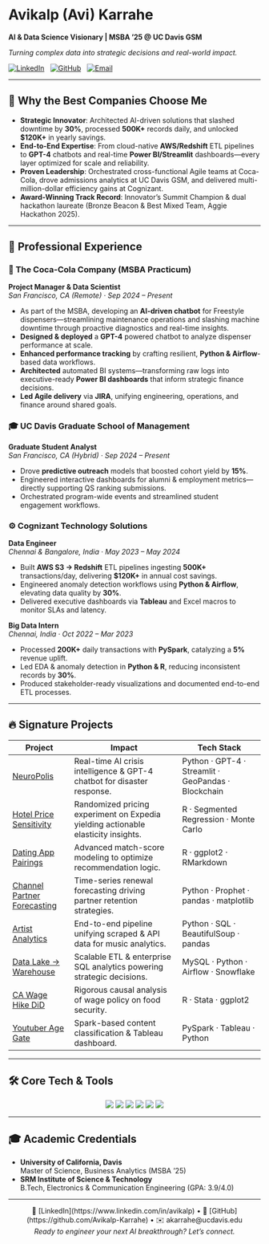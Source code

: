 <p align="center">
  <h1>Avikalp (Avi) Karrahe</h1>
  <p><strong>AI & Data Science Visionary | MSBA ’25 @ UC Davis GSM</strong></p>
  <p><em>Turning complex data into strategic decisions and real-world impact.</em></p>
  <p>
    <a href="https://www.linkedin.com/in/avikalp"><img src="https://img.shields.io/badge/LinkedIn-@avikalp-blue?logo=linkedin" alt="LinkedIn"/></a>
    &nbsp;
    <a href="https://github.com/Avikalp-Karrahe"><img src="https://img.shields.io/badge/GitHub-@Avikalp--Karrahe-black?logo=github" alt="GitHub"/></a>
    &nbsp;
    <a href="mailto:akarrahe@ucdavis.edu"><img src="https://img.shields.io/badge/Email-akarrahe%40ucdavis.edu-red?logo=gmail" alt="Email"/></a>
  </p>
</p>

---

## 🌟 Why the Best Companies Choose Me
- **Strategic Innovator**: Architected AI-driven solutions that slashed downtime by **30%**, processed **500K+** records daily, and unlocked **\$120K+** in yearly savings.  
- **End-to-End Expertise**: From cloud-native **AWS/Redshift** ETL pipelines to **GPT-4** chatbots and real-time **Power BI/Streamlit** dashboards—every layer optimized for scale and reliability.  
- **Proven Leadership**: Orchestrated cross-functional Agile teams at Coca-Cola, drove admissions analytics at UC Davis GSM, and delivered multi-million-dollar efficiency gains at Cognizant.  
- **Award-Winning Track Record**: Innovator’s Summit Champion & dual hackathon laureate (Bronze Beacon & Best Mixed Team, Aggie Hackathon 2025).

---

## 💼 Professional Experience

### 🚀 The Coca-Cola Company (MSBA Practicum)  
**Project Manager & Data Scientist**  
_San Francisco, CA (Remote) · Sep 2024 – Present_  
- As part of the MSBA, developing an **AI-driven chatbot** for Freestyle dispensers—streamlining maintenance operations and slashing machine downtime through proactive diagnostics and real-time insights.  
- **Designed & deployed** a **GPT-4** powered chatbot to analyze dispenser performance at scale.  
- **Enhanced performance tracking** by crafting resilient, **Python & Airflow**-based data workflows.  
- **Architected** automated BI systems—transforming raw logs into executive-ready **Power BI dashboards** that inform strategic finance decisions.  
- **Led Agile delivery** via **JIRA**, unifying engineering, operations, and finance around shared goals.

### 🎓 UC Davis Graduate School of Management  
**Graduate Student Analyst**  
_San Francisco, CA (Hybrid) · Sep 2024 – Present_  
- Drove **predictive outreach** models that boosted cohort yield by **15%**.  
- Engineered interactive dashboards for alumni & employment metrics—directly supporting QS ranking submissions.  
- Orchestrated program-wide events and streamlined student engagement workflows.

### ⚙️ Cognizant Technology Solutions  
**Data Engineer**  
_Chennai & Bangalore, India · May 2023 – May 2024_  
- Built **AWS S3 → Redshift** ETL pipelines ingesting **500K+** transactions/day, delivering **\$120K+** in annual cost savings.  
- Engineered anomaly detection workflows using **Python & Airflow**, elevating data quality by **30%**.  
- Delivered executive dashboards via **Tableau** and Excel macros to monitor SLAs and latency.

**Big Data Intern**  
_Chennai, India · Oct 2022 – Mar 2023_  
- Processed **200K+** daily transactions with **PySpark**, catalyzing a **5%** revenue uplift.  
- Led EDA & anomaly detection in **Python & R**, reducing inconsistent records by **30%**.  
- Produced stakeholder-ready visualizations and documented end-to-end ETL processes.

---

## 🔥 Signature Projects

| Project | Impact | Tech Stack |
|---------|--------|------------|
| [NeuroPolis](https://github.com/Avikalp-Karrahe/NeuroPolis) | Real-time AI crisis intelligence & GPT-4 chatbot for disaster response. | Python · GPT-4 · Streamlit · GeoPandas · Blockchain |
| [Hotel Price Sensitivity](https://github.com/Avikalp-Karrahe/Experimental-Analysis-of-Consumer-Price-Sensitivity-in-Hotel-Bookings) | Randomized pricing experiment on Expedia yielding actionable elasticity insights. | R · Segmented Regression · Monte Carlo |
| [Dating App Pairings](https://github.com/Avikalp-Karrahe/-Algorithmic-Accuracy-Analysis-of-Dating-App-Pairings) | Advanced match-score modeling to optimize recommendation logic. | R · ggplot2 · RMarkdown |
| [Channel Partner Forecasting](https://github.com/Avikalp-Karrahe/Channel-Partner-Growth-Forecasting-and-Renewal-Decision) | Time-series renewal forecasting driving partner retention strategies. | Python · Prophet · pandas · matplotlib |
| [Artist Analytics](https://github.com/Avikalp-Karrahe/Cross-Platform-Artist-Analytics-with-SQL-Wikipedia-Scraping-and-iTunes-API) | End-to-end pipeline unifying scraped & API data for music analytics. | Python · SQL · BeautifulSoup · pandas |
| [Data Lake → Warehouse](https://github.com/Avikalp-Karrahe/Data-Lake-to-Data-Warehouse-Database-Development-and-Insights) | Scalable ETL & enterprise SQL analytics powering strategic decisions. | MySQL · Python · Airflow · Snowflake |
| [CA Wage Hike DiD](https://github.com/Avikalp-Karrahe/Difference-in-Differences-Study-of-California-Wage-Hike-on-Food-Insecurity) | Rigorous causal analysis of wage policy on food security. | R · Stata · ggplot2 |
| [Youtuber Age Gate](https://github.com/Avikalp-Karrahe/Youtuber-Age-Gate-Content-Categorization) | Spark-based content classification & Tableau dashboard. | PySpark · Tableau · Python |

---

## 🛠 Core Tech & Tools

<p align="center">
  <img src="https://img.shields.io/badge/Python-3776AB?logo=python&logoColor=white"/> 
  <img src="https://img.shields.io/badge/R-276DC3?logo=r&logoColor=white"/> 
  <img src="https://img.shields.io/badge/SQL-4479A1?logo=postgresql&logoColor=white"/> 
  <img src="https://img.shields.io/badge/AWS-FF9900?logo=amazonaws&logoColor=white"/> 
  <img src="https://img.shields.io/badge/Airflow-017EBA?logo=apache-airflow&logoColor=white"/> 
  <img src="https://img.shields.io/badge/Streamlit-FF4B4B?logo=streamlit&logoColor=white"/>
</p>

---

## 🎓 Academic Credentials

- **University of California, Davis**  
  Master of Science, Business Analytics (MSBA ’25)  
- **SRM Institute of Science & Technology**  
  B.Tech, Electronics & Communication Engineering (GPA: 3.9/4.0)

---

<p align="center">
  🔗 [LinkedIn](https://www.linkedin.com/in/avikalp) • 📂 [GitHub](https://github.com/Avikalp-Karrahe) • ✉️ akarrahe@ucdavis.edu  
  <br><em>Ready to engineer your next AI breakthrough? Let’s connect.</em>
</p>
